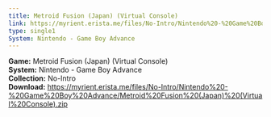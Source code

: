 ```yaml
---
title: Metroid Fusion (Japan) (Virtual Console)
link: https://myrient.erista.me/files/No-Intro/Nintendo%20-%20Game%20Boy%20Advance/Metroid%20Fusion%20(Japan)%20(Virtual%20Console).zip
type: single1
System: Nintendo - Game Boy Advance
---
```

<b>Game:</b> Metroid Fusion (Japan) (Virtual Console)<br>
<b>System:</b> Nintendo - Game Boy Advance<br>
<b>Collection:</b> No-Intro<br>
<b>Download:</b> https://myrient.erista.me/files/No-Intro/Nintendo%20-%20Game%20Boy%20Advance/Metroid%20Fusion%20(Japan)%20(Virtual%20Console).zip